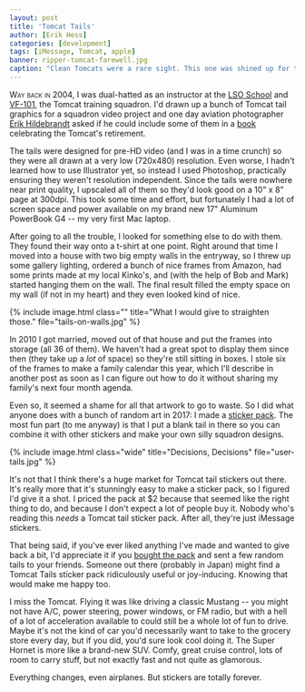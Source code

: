 ```yaml
---
layout: post
title: 'Tomcat Tails'
author: [Erik Hess]
categories: [development]
tags: [iMessage, Tomcat, apple]
banner: ripper-tomcat-farewell.jpg
caption: "Clean Tomcats were a rare sight. This one was shined up for the VF-11 Tomcat Farewell ceremony in April 2005."
---
```


<span class="smallcaps">Way back in 2004,</span> I was dual-hatted as an instructor at the [LSO School](https://www.youtube.com/watch?v=mV1XDihwJ1s) and [VF-101](https://en.wikipedia.org/wiki/VFA-101), the Tomcat training squadron. I'd drawn up a bunch of Tomcat tail graphics for a squadron video project and one day aviation photographer [Erik Hildebrandt](http://www.vulturesrow.com/) asked if he could include some of them in a [book](https://www.amazon.com/Anytime-Baby-Hail-Farewell-Tomcat/dp/0967404053/ref=sr_1_1?ie=UTF8&qid=1489007186&sr=8-1&keywords=anytime+baby) celebrating the Tomcat's retirement. 

The tails were designed for pre-HD video (and I was in a time crunch) so they were all drawn at a very low (720x480) resolution. Even worse, I hadn't learned how to use Illustrator yet, so instead I used Photoshop, practically ensuring they weren't resolution independent. Since the tails were nowhere near print quality, I upscaled all of them so they'd look good on a 10" x 8" page at 300dpi. This took some time and effort, but fortunately I had a lot of screen space and power available on my brand new 17" Aluminum PowerBook G4 -- my very first Mac laptop.

After going to all the trouble, I looked for something else to do with them. They found their way onto a t-shirt at one point. Right around that time I moved into a house with two big empty walls in the entryway, so I threw up some gallery lighting, ordered a bunch of nice frames from Amazon, had some prints made at my local Kinko's, and (with the help of Bob and Mark) started hanging them on the wall. The final result filled the empty space on my wall (if not in my heart) and they even looked kind of nice.

{% include image.html class="" title="What I would give to straighten those." file="tails-on-walls.jpg" %}

In 2010 I got married, moved out of that house and put the frames into storage (all 36 of them). We haven't had a great spot to display them since then (they take up a *lot* of space) so they're still sitting in boxes. I stole six of the frames to make a family calendar this year, which I'll describe in another post as soon as I can figure out how to do it without sharing my family's next four month agenda.

Even so, it seemed a shame for all that artwork to go to waste. So I did what anyone does with a bunch of random art in 2017: I made a [sticker pack](https://appsto.re/us/j8oyhb.i?app=messages). The most fun part (to me anyway) is that I put a blank tail in there so you can combine it with other stickers and make your own silly squadron designs. 

{% include image.html class="wide" title="Decisions, Decisions" file="user-tails.jpg" %}

It's not that I think there's a huge market for Tomcat tail stickers out there. It's really more that it's stunningly easy to make a sticker pack, so I figured I'd give it a shot. I priced the pack at $2 because that seemed like the right thing to do, and because I don't expect a lot of people buy it. Nobody who's reading this *needs* a Tomcat tail sticker pack. After all, they're just iMessage stickers. 

That being said, if you've ever liked anything I've made and wanted to give back a bit, I'd appreciate it if you [bought the pack](https://appsto.re/us/j8oyhb.i?app=messages) and sent a few random tails to your friends. Someone out there (probably in Japan) might find a Tomcat Tails sticker pack ridiculously useful or joy-inducing. Knowing that would make me happy too.

I miss the Tomcat. Flying it was like driving a classic Mustang -- you might not have A/C, power steering, power windows, or FM radio, but with a hell of a lot of acceleration available to could still be a whole lot of fun to drive. Maybe it's not the kind of car you'd necessarily want to take to the grocery store every day, but if you did, you'd sure look cool doing it. The Super Hornet is more like a brand-new SUV. Comfy, great cruise control, lots of room to carry stuff, but not exactly fast and not quite as glamorous.


Everything changes, even airplanes. But stickers are totally forever.
